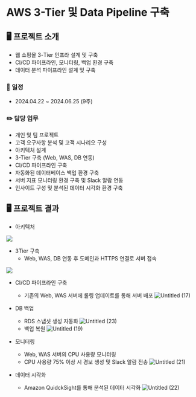 # AWS 3-Tier 및 Data Pipeline 구축

## 🖥️ 프로젝트 소개
- 웹 쇼핑몰 3-Tier 인프라 설계 및 구축
- CI/CD  파이프라인, 모니터링, 백업 환경 구축
- 데이터 분석 파이프라인 설계 및 구축
### 📆 일정
- 2024.04.22 ~ 2024.06.25 (9주)
### ✏️ 담당 업무
- 개인 및 팀 프로젝트
- 고객 요구사항 분석 및 고객 시나리오 구성
- 아키텍처 설계
- 3-Tier 구축 (Web, WAS, DB 연동)
- CI/CD 파이프라인 구축
- 자동화된 데이터베이스 백업 환경 구축
- 서버 지표 모니터링 환경 구축 및 Slack 알람 연동
- 인사이트 구성 및 분석된 데이터 시각화 환경 구축

## 🖥️ 프로젝트 결과
- 아키텍처
<img src="https://github.com/estrellaSia/AWS_3Tier_Infra_Data_Pipeline/assets/127510529/699e000b-a871-4a8f-94d5-20c8d8420475">

- 3Tier 구축
  - Web, WAS, DB 연동 후 도메인과 HTTPS 연결로 서버 접속
<img src="https://github.com/estrellaSia/AWS_3Tier_Infra_Data_Pipeline/assets/127510529/d6c88abc-e334-4eee-9011-6bf6f37bba8c">

- CI/CD 파이프라인 구축
  - 기존의 Web, WAS 서버에 롤링 업데이트를 통해 서버 배포
![Untitled (17)](https://github.com/estrellaSia/AWS_3Tier_Infra_Data_Pipeline/assets/127510529/e571acf0-64e3-4417-ac1c-b26c901c77b9)

- DB 백업
  - RDS 스냅샷 생성 자동화
![Untitled (23)](https://github.com/estrellaSia/AWS_3Tier_Infra_Data_Pipeline/assets/127510529/c7a78c05-b1a1-4f90-8076-972e271c825e)
  - 백업 복원
![Untitled (19)](https://github.com/estrellaSia/AWS_3Tier_Infra_Data_Pipeline/assets/127510529/9f9e1695-e799-4d45-a090-8971e9a61fd3)

- 모니터링
  - Web, WAS 서버의 CPU 사용량 모니터링
  - CPU 사용량 75% 이상 시 경보 생성 및 Slack 알람 전송 
![Untitled (21)](https://github.com/estrellaSia/AWS_3Tier_Infra_Data_Pipeline/assets/127510529/f192da5a-f5b1-415d-8fb8-03f4118a1d7e)

- 데이터 시각화
  - Amazon QuidckSight를 통해 분석된 데이터 시각화
![Untitled (22)](https://github.com/estrellaSia/AWS_3Tier_Infra_Data_Pipeline/assets/127510529/346b8dd0-deef-4b7b-bfdf-4790bf9e8d70)
